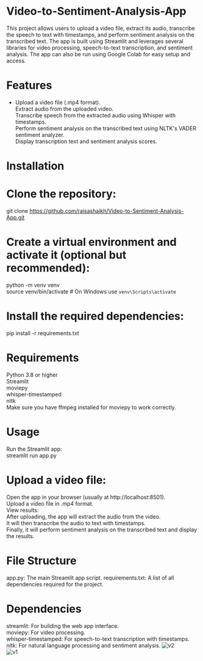 # Video-to-Sentiment-Analysis-App
This project allows users to upload a video file, extract its audio, transcribe the speech to text with timestamps, and perform sentiment analysis on the transcribed text. The app is built using Streamlit and leverages several libraries for video processing, speech-to-text transcription, and sentiment analysis. The app can also be run using Google Colab for easy setup and access.

# Features
* Upload a video file (.mp4 format).\
Extract audio from the uploaded video.\
Transcribe speech from the extracted audio using Whisper with timestamps.\
Perform sentiment analysis on the transcribed text using NLTK's VADER sentiment analyzer.\
Display transcription text and sentiment analysis scores.
# Installation
# Clone the repository:
 git clone https://github.com/raisashaikh/Video-to-Sentiment-Analysis-App.git
# Create a virtual environment and activate it (optional but recommended):
python -m venv venv\
source venv/bin/activate  # On Windows use `venv\Scripts\activate`
# Install the required dependencies:
pip install -r requirements.txt
# Requirements
Python 3.8 or higher\
Streamlit\
moviepy\
whisper-timestamped\
nltk\
Make sure you have ffmpeg installed for moviepy to work correctly.

# Usage
Run the Streamlit app:\
streamlit run app.py
# Upload a video file:
Open the app in your browser (usually at http://localhost:8501).\
Upload a video file in .mp4 format.\
View results:\
After uploading, the app will extract the audio from the video.\
It will then transcribe the audio to text with timestamps.\
Finally, it will perform sentiment analysis on the transcribed text and display the results.
# File Structure
app.py: The main Streamlit app script.
requirements.txt: A list of all dependencies required for the project.
# Dependencies
streamlit: For building the web app interface.\
moviepy: For video processing.\
whisper-timestamped: For speech-to-text transcription with timestamps.\
nltk: For natural language processing and sentiment analysis.
![v2](https://github.com/user-attachments/assets/d0d0e171-863e-49c1-85a6-69a15b532014)\
![v1](https://github.com/user-attachments/assets/a7246c8b-420d-4f5b-8d35-b9daea1e8b41)
